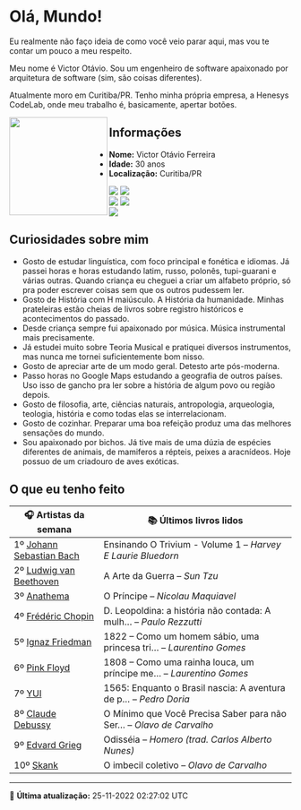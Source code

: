 # Olá, Mundo!

Eu realmente não faço ideia de como você veio parar aqui, mas vou te contar um pouco a meu respeito.

Meu nome é Victor Otávio. Sou um engenheiro de software apaixonado por arquitetura de software (sim, são coisas diferentes).

Atualmente moro em Curitiba/PR. Tenho minha própria empresa, a Henesys CodeLab, onde meu trabalho é, basicamente, apertar botões.

<img align="left" src="https://github.com/vctrtvfrrr/vctrtvfrrr/raw/master/octocat.png" alt="" width="175" />

## Informações

- **Nome:** Victor Otávio Ferreira
- **Idade:** 30 anos
- **Localização:** Curitiba/PR

[![](https://img.shields.io/badge/LinkedIn-victorotavio-blue)](https://www.linkedin.com/in/victorotavio/) [![](https://img.shields.io/badge/Twitter-@vctrtvfrrr-blue)](https://twitter.com/vctrtvfrrr)  
[![](https://img.shields.io/badge/GitHub-vctrtvfrrr-24292e)](https://github.com/vctrtvfrrr) [![](https://img.shields.io/badge/GitLab-vctrtvfrrr-ec5d16)](https://gitlab.com/vctrtvfrrr)  
[![](https://img.shields.io/badge/Email-victor@otavioferreira.com.br-red)](mailto:victor@otavioferreira.com.br)  

## Curiosidades sobre mim

-   Gosto de estudar linguística, com foco principal e fonética e idiomas. Já passei horas e horas estudando latim, russo, polonês, tupi-guarani e várias outras. Quando criança eu cheguei a criar um alfabeto próprio, só pra poder escrever coisas sem que os outros pudessem ler.
-   Gosto de História com H maiúsculo. A História da humanidade. Minhas prateleiras estão cheias de livros sobre registro históricos e acontecimentos do passado.
-   Desde criança sempre fui apaixonado por música. Música instrumental mais precisamente.
-   Já estudei muito sobre Teoria Musical e pratiquei diversos instrumentos, mas nunca me tornei suficientemente bom nisso.
-   Gosto de apreciar arte de um modo geral. Detesto arte pós-moderna.
-   Passo horas no Google Maps estudando a geografia de outros países. Uso isso de gancho pra ler sobre a história de algum povo ou região depois.
-   Gosto de filosofia, arte, ciências naturais, antropologia, arqueologia, teologia, história e como todas elas se interrelacionam.
-   Gosto de cozinhar. Preparar uma boa refeição produz uma das melhores sensações do mundo.
-   Sou apaixonado por bichos. Já tive mais de uma dúzia de espécies diferentes de animais, de mamiferos a répteis, peixes a aracnídeos. Hoje possuo de um criadouro de aves exóticas.


## O que eu tenho feito

|                            🎧 Artistas da semana                            |                      📚 Últimos livros lidos                      |
|-----------------------------------------------------------------------------|-------------------------------------------------------------------|
| 1º [Johann Sebastian Bach](https://www.last.fm/music/Johann+Sebastian+Bach) | Ensinando O Trivium - Volume 1	–	_Harvey E Laurie Bluedorn_         |
| 2º [Ludwig van Beethoven](https://www.last.fm/music/Ludwig+van+Beethoven)   | A Arte da Guerra	–	_Sun Tzu_                                        |
| 3º [Anathema](https://www.last.fm/music/Anathema)                           | O Príncipe	–	_Nicolau Maquiavel_                                    |
| 4º [Frédéric Chopin](https://www.last.fm/music/Fr%C3%A9d%C3%A9ric+Chopin)   | D. Leopoldina: a história não contada: A mulh…	–	_Paulo Rezzutti_   |
| 5º [Ignaz Friedman](https://www.last.fm/music/Ignaz+Friedman)               | 1822 – Como um homem sábio, uma princesa tri…	–	_Laurentino Gomes_  |
| 6º [Pink Floyd](https://www.last.fm/music/Pink+Floyd)                       | 1808 – Como uma rainha louca, um príncipe me…	–	_Laurentino Gomes_  |
| 7º [YUI](https://www.last.fm/music/YUI)                                     | 1565: Enquanto o Brasil nascia: A aventura de p…	–	_Pedro Doria_    |
| 8º [Claude Debussy](https://www.last.fm/music/Claude+Debussy)               | O Mínimo que Você Precisa Saber para não Ser…	–	_Olavo de Carvalho_ |
| 9º [Edvard Grieg](https://www.last.fm/music/Edvard+Grieg)                   | Odisséia	–	_Homero (trad. Carlos Alberto Nunes)_                    |
| 10º [Skank](https://www.last.fm/music/Skank)                                | O imbecil coletivo	–	_Olavo de Carvalho_                            |


---

🚀 **Última atualização:** 25-11-2022 02:27:02 UTC